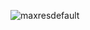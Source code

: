 
![maxresdefault](https://github.com/Cyber-Op-401/.github/assets/78975250/713c28a0-c62d-4bf6-b607-89168a6bf35d)
